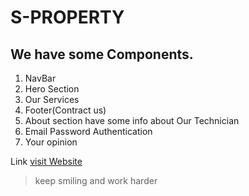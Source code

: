 #  S-PROPERTY 
## We have some Components.

1. NavBar 
2. Hero Section
3. Our Services
4. Footer(Contract us)
5. About section have some info about Our Technician
6. Email Password Authentication
7. Your opinion 


Link
[visit Website](https://property-f2a37.web.app/ "LCO")

>keep smiling and work harder